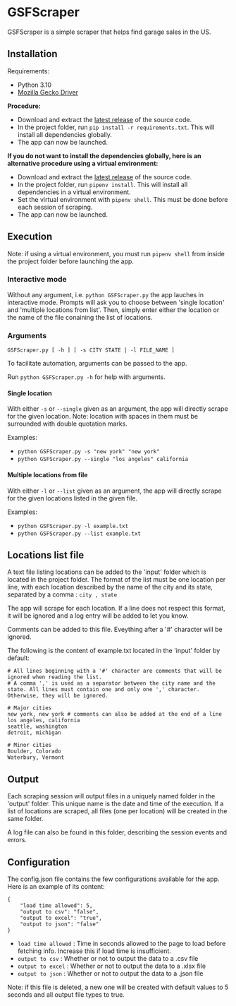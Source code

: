 # GSFScraper

GSFScraper is a simple scraper that helps find garage sales in the US.

## Installation

Requirements:
- Python 3.10
- [Mozilla Gecko Driver](https://github.com/mozilla/geckodriver/releases)

**Procedure:**
- Download and extract the [latest release](https://github.com/Math-Morin/GSFScraper/releases) of the source code.
- In the project folder, run ```pip install -r requirements.txt```. This will install all dependencies globally.
- The app can now be launched.

**If you do not want to install the dependencies globally, here is an alternative procedure using a virtual environment:**
- Download and extract the [latest release](https://github.com/Math-Morin/GSFScraper/releases) of the source code.
- In the project folder, run ```pipenv install```. This will install all dependencies in a virtual environment.
- Set the virtual environment with ```pipenv shell```. This must be done before each session of scraping.
- The app can now be launched.

## Execution
Note: if using a virtual environment, you must run ```pipenv shell``` from inside the project folder before launching the app.

### Interactive mode
Without any argument, i.e. ```python GSFScraper.py``` the app lauches in interactive mode. Prompts will ask you to choose between 'single location' and 'multiple locations from list'.
Then, simply enter either the location or the name of the file conaining the list of locations.

### Arguments
```GSFScraper.py [ -h ] [ -s CITY STATE | -l FILE_NAME ]```

To facilitate automation, arguments can be passed to the app.

Run ```python GSFScraper.py -h``` for help with arguments.

#### Single location
With either ```-s``` or ```--single``` given as an argument, the app will directly scrape for the given location.
Note: location with spaces in them must be surrounded with double quotation marks.

Examples: 
- ```python GSFScraper.py -s "new york" "new york"```
- ```python GSFScraper.py --single "los angeles" california```

#### Multiple locations from file
With either ```-l``` or ```--list``` given as an argument, the app will directly scrape for the given locations listed in the given file.

Examples: 
- ```python GSFScraper.py -l example.txt```
- ```python GSFScraper.py --list example.txt```

## Locations list file
A text file listing locations can be added to the 'input' folder which is located in the project folder.
The format of the list must be one location per line, with each location described by the name of the city and its state, separated by a comma : ```city , state```

The app will scrape for each location. If a line does not respect this format, it will be ignored and a log entry will be added to let you know.

Comments can be added to this file. Eveything after a '#' character will be ignored.

The following is the content of example.txt located in the 'input' folder by default:
```
# All lines beginning with a '#' character are comments that will be ignored when reading the list.
# A comma ',' is used as a separator between the city name and the state. All lines must contain one and only one ',' character. Otherwise, they will be ignored.

# Major cities
new york, new york # comments can also be added at the end of a line
los angeles, california
seattle, washington
detroit, michigan

# Minor cities
Boulder, Colorado
Waterbury, Vermont
```
## Output
Each scraping session will output files in a uniquely named folder in the 'output' folder. This unique name is the date and time of the execution. If a list of locations are scraped, all files (one per location) will be created in the same folder.

A log file can also be found in this folder, describing the session events and errors.

## Configuration
The config.json file contains the few configurations available for the app. Here is an example of its content:
```
{
    "load time allowed": 5,
    "output to csv": "false",
    "output to excel": "true",
    "output to json": "false"
}
```

- ```load time allowed``` : Time in seconds allowed to the page to load before fetching info. Increase this if load time is insufficient.
- ```output to csv``` : Whether or not to output the data to a .csv file
- ```output to excel``` : Whether or not to output the data to a .xlsx file
- ```output to json``` : Whether or not to output the data to a .json file

Note: if this file is deleted, a new one will be created with default values to 5 seconds and all output file types to true.
